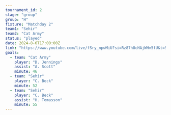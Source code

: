 ```yaml
---
tournament_id: 2
stage: "group"
group: "H"
fixture: "Matchday 2"
team1: "Sehir"
team2: "Cat Army"
status: "played"
date: 2024-8-6T17:00:00Z
link: "https://www.youtube.com/live/fSry_npwMiU?si=Rz87h8cHAjWHv5fU&t=5480"
goals:
  - team: "Cat Army"
    player: "D. Jennings"
    assist: "A. Scott"
    minute: 46
  - team: "Sehir"
    player: "C. Beck"
    minute: 52
  - team: "Sehir"
    player: "C. Beck"
    assist: "H. Tomasson"
    minute: 55
---
```

